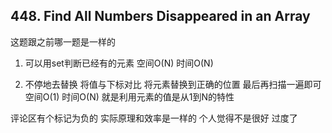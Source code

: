## 448. Find All Numbers Disappeared in an Array

这题跟之前哪一题是一样的

1. 可以用set判断已经有的元素 空间O(N) 时间O(N)

2. 不停地去替换 将值与下标对比 将元素替换到正确的位置 最后再扫描一遍即可 空间O(1) 时间O(N)
就是利用元素的值是从1到N的特性

评论区有个标记为负的 实际原理和效率是一样的 个人觉得不是很好 过度了